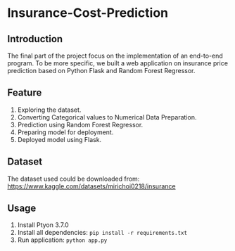 # Insurance-Cost-Prediction

## Introduction
The final part of the project focus on the implementation of an end-to-end program. To be more specific, we built a web application on insurance price prediction based on Python Flask and Random Forest Regressor. 

## Feature
1. Exploring the dataset. 
2. Converting Categorical values to Numerical Data Preparation.
3. Prediction using Random Forest Regressor. 
4. Preparing model for deployment. 
5. Deployed model using Flask. 

## Dataset
The dataset used could be downloaded from: https://www.kaggle.com/datasets/mirichoi0218/insurance 

## Usage
1. Install Ptyon 3.7.0
2. Install all dependencies: `pip install -r requirements.txt`
3. Run application: `python app.py` 
